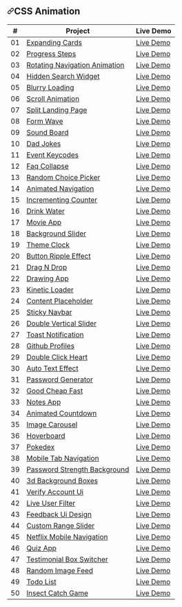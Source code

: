 <div data-target="readme-toc.content" class="Box-body px-5 pb-5">
            <article class="markdown-body entry-content container-lg" itemprop="text"><h1 dir="auto"><a id="user-content-50-projects-in-50-days---htmlcss-and-javascript" class="anchor" aria-hidden="true" href="#50-projects-in-50-days---htmlcss-and-javascript"><svg class="octicon octicon-link" viewBox="0 0 16 16" version="1.1" width="16" height="16" aria-hidden="true"><path fill-rule="evenodd" d="M7.775 3.275a.75.75 0 001.06 1.06l1.25-1.25a2 2 0 112.83 2.83l-2.5 2.5a2 2 0 01-2.83 0 .75.75 0 00-1.06 1.06 3.5 3.5 0 004.95 0l2.5-2.5a3.5 3.5 0 00-4.95-4.95l-1.25 1.25zm-4.69 9.64a2 2 0 010-2.83l2.5-2.5a2 2 0 012.83 0 .75.75 0 001.06-1.06 3.5 3.5 0 00-4.95 0l-2.5 2.5a3.5 3.5 0 004.95 4.95l1.25-1.25a.75.75 0 00-1.06-1.06l-1.25 1.25a2 2 0 01-2.83 0z"></path></svg></a>CSS Animation</h1>
<table>
<thead>
<tr>
<th align="center">#</th>
<th>Project</th>
<th>Live Demo</th>
</tr>
</thead>
<tbody>
<tr>
<td align="center">01</td>
<td><a href="https://github.com/bradtraversy/50projects50days/tree/master/expanding-cards">Expanding Cards</a></td>
<td><a href="https://50projects50days.com/projects/expanding-cards/" rel="nofollow">Live Demo</a></td>
</tr>
<tr>
<td align="center">02</td>
<td><a href="https://github.com/bradtraversy/50projects50days/tree/master/progress-steps">Progress Steps</a></td>
<td><a href="https://50projects50days.com/projects/progress-steps/" rel="nofollow">Live Demo</a></td>
</tr>
<tr>
<td align="center">03</td>
<td><a href="https://github.com/bradtraversy/50projects50days/tree/master/rotating-nav-animation">Rotating Navigation Animation</a></td>
<td><a href="https://50projects50days.com/projects/rotating-navigation-animation/" rel="nofollow">Live Demo</a></td>
</tr>
<tr>
<td align="center">04</td>
<td><a href="https://github.com/bradtraversy/50projects50days/tree/master/hidden-search">Hidden Search Widget</a></td>
<td><a href="https://50projects50days.com/projects/hidden-search-widget/" rel="nofollow">Live Demo</a></td>
</tr>
<tr>
<td align="center">05</td>
<td><a href="https://github.com/bradtraversy/50projects50days/tree/master/blurry-loading">Blurry Loading</a></td>
<td><a href="https://50projects50days.com/projects/blurry-loading/" rel="nofollow">Live Demo</a></td>
</tr>
<tr>
<td align="center">06</td>
<td><a href="https://github.com/bradtraversy/50projects50days/tree/master/scroll-animation">Scroll Animation</a></td>
<td><a href="https://50projects50days.com/projects/scroll-animation/" rel="nofollow">Live Demo</a></td>
</tr>
<tr>
<td align="center">07</td>
<td><a href="https://github.com/bradtraversy/50projects50days/tree/master/split-landing-page">Split Landing Page</a></td>
<td><a href="https://50projects50days.com/projects/split-landing-page/" rel="nofollow">Live Demo</a></td>
</tr>
<tr>
<td align="center">08</td>
<td><a href="https://github.com/bradtraversy/50projects50days/tree/master/form-input-wave">Form Wave</a></td>
<td><a href="https://50projects50days.com/projects/form-wave/" rel="nofollow">Live Demo</a></td>
</tr>
<tr>
<td align="center">09</td>
<td><a href="https://github.com/bradtraversy/50projects50days/tree/master/sound-board">Sound Board</a></td>
<td><a href="https://50projects50days.com/projects/sound-board/" rel="nofollow">Live Demo</a></td>
</tr>
<tr>
<td align="center">10</td>
<td><a href="https://github.com/bradtraversy/50projects50days/tree/master/dad-jokes">Dad Jokes</a></td>
<td><a href="https://50projects50days.com/projects/dad-jokes/" rel="nofollow">Live Demo</a></td>
</tr>
<tr>
<td align="center">11</td>
<td><a href="https://github.com/bradtraversy/50projects50days/tree/master/event-keycodes">Event Keycodes</a></td>
<td><a href="https://50projects50days.com/projects/event-keycodes/" rel="nofollow">Live Demo</a></td>
</tr>
<tr>
<td align="center">12</td>
<td><a href="https://github.com/bradtraversy/50projects50days/tree/master/faq-collapse">Faq Collapse</a></td>
<td><a href="https://50projects50days.com/projects/faq-collapse/" rel="nofollow">Live Demo</a></td>
</tr>
<tr>
<td align="center">13</td>
<td><a href="https://github.com/bradtraversy/50projects50days/tree/master/random-choice-picker">Random Choice Picker</a></td>
<td><a href="https://50projects50days.com/projects/random-choice-picker/" rel="nofollow">Live Demo</a></td>
</tr>
<tr>
<td align="center">14</td>
<td><a href="https://github.com/bradtraversy/50projects50days/tree/master/animated-navigation">Animated Navigation</a></td>
<td><a href="https://50projects50days.com/projects/animated-navigation/" rel="nofollow">Live Demo</a></td>
</tr>
<tr>
<td align="center">15</td>
<td><a href="https://github.com/bradtraversy/50projects50days/tree/master/incrementing-counter">Incrementing Counter</a></td>
<td><a href="https://50projects50days.com/projects/incrementing-counter/" rel="nofollow">Live Demo</a></td>
</tr>
<tr>
<td align="center">16</td>
<td><a href="https://github.com/bradtraversy/50projects50days/tree/master/drink-water">Drink Water</a></td>
<td><a href="https://50projects50days.com/projects/drink-water/" rel="nofollow">Live Demo</a></td>
</tr>
<tr>
<td align="center">17</td>
<td><a href="https://github.com/bradtraversy/50projects50days/tree/master/movie-app">Movie App</a></td>
<td><a href="https://50projects50days.com/projects/movie-app/" rel="nofollow">Live Demo</a></td>
</tr>
<tr>
<td align="center">18</td>
<td><a href="https://github.com/bradtraversy/50projects50days/tree/master/background-slider">Background Slider</a></td>
<td><a href="https://50projects50days.com/projects/background-slider/" rel="nofollow">Live Demo</a></td>
</tr>
<tr>
<td align="center">19</td>
<td><a href="https://github.com/bradtraversy/50projects50days/tree/master/theme-clock">Theme Clock</a></td>
<td><a href="https://50projects50days.com/projects/theme-clock/" rel="nofollow">Live Demo</a></td>
</tr>
<tr>
<td align="center">20</td>
<td><a href="https://github.com/bradtraversy/50projects50days/tree/master/button-ripple-effect">Button Ripple Effect</a></td>
<td><a href="https://50projects50days.com/projects/button-ripple-effect/" rel="nofollow">Live Demo</a></td>
</tr>
<tr>
<td align="center">21</td>
<td><a href="https://github.com/bradtraversy/50projects50days/tree/master/drag-n-drop">Drag N Drop</a></td>
<td><a href="https://50projects50days.com/projects/drag-n-drop/" rel="nofollow">Live Demo</a></td>
</tr>
<tr>
<td align="center">22</td>
<td><a href="https://github.com/bradtraversy/50projects50days/tree/master/drawing-app">Drawing App</a></td>
<td><a href="https://50projects50days.com/projects/drawing-app/" rel="nofollow">Live Demo</a></td>
</tr>
<tr>
<td align="center">23</td>
<td><a href="https://github.com/bradtraversy/50projects50days/tree/master/kinetic-loader">Kinetic Loader</a></td>
<td><a href="https://50projects50days.com/projects/kinetic-loader/" rel="nofollow">Live Demo</a></td>
</tr>
<tr>
<td align="center">24</td>
<td><a href="https://github.com/bradtraversy/50projects50days/tree/master/content-placeholder">Content Placeholder</a></td>
<td><a href="https://50projects50days.com/projects/content-placeholder/" rel="nofollow">Live Demo</a></td>
</tr>
<tr>
<td align="center">25</td>
<td><a href="https://github.com/bradtraversy/50projects50days/tree/master/sticky-navigation">Sticky Navbar</a></td>
<td><a href="https://50projects50days.com/projects/sticky-navbar/" rel="nofollow">Live Demo</a></td>
</tr>
<tr>
<td align="center">26</td>
<td><a href="https://github.com/bradtraversy/50projects50days/tree/master/double-vertical-slider">Double Vertical Slider</a></td>
<td><a href="https://50projects50days.com/projects/double-vertical-slider/" rel="nofollow">Live Demo</a></td>
</tr>
<tr>
<td align="center">27</td>
<td><a href="https://github.com/bradtraversy/50projects50days/tree/master/toast-notification">Toast Notification</a></td>
<td><a href="https://50projects50days.com/projects/toast-notification/" rel="nofollow">Live Demo</a></td>
</tr>
<tr>
<td align="center">28</td>
<td><a href="https://github.com/bradtraversy/50projects50days/tree/master/github-profiles">Github Profiles</a></td>
<td><a href="https://50projects50days.com/projects/github-profiles/" rel="nofollow">Live Demo</a></td>
</tr>
<tr>
<td align="center">29</td>
<td><a href="https://github.com/bradtraversy/50projects50days/tree/master/double-click-heart">Double Click Heart</a></td>
<td><a href="https://50projects50days.com/projects/double-click-heart/" rel="nofollow">Live Demo</a></td>
</tr>
<tr>
<td align="center">30</td>
<td><a href="https://github.com/bradtraversy/50projects50days/tree/master/auto-text-effect">Auto Text Effect</a></td>
<td><a href="https://50projects50days.com/projects/auto-text-effect/" rel="nofollow">Live Demo</a></td>
</tr>
<tr>
<td align="center">31</td>
<td><a href="https://github.com/bradtraversy/50projects50days/tree/master/password-generator">Password Generator</a></td>
<td><a href="https://50projects50days.com/projects/password-generator/" rel="nofollow">Live Demo</a></td>
</tr>
<tr>
<td align="center">32</td>
<td><a href="https://github.com/bradtraversy/50projects50days/tree/master/good-cheap-fast">Good Cheap Fast</a></td>
<td><a href="https://50projects50days.com/projects/good-cheap-fast/" rel="nofollow">Live Demo</a></td>
</tr>
<tr>
<td align="center">33</td>
<td><a href="https://github.com/bradtraversy/50projects50days/tree/master/notes-app">Notes App</a></td>
<td><a href="https://50projects50days.com/projects/notes-app/" rel="nofollow">Live Demo</a></td>
</tr>
<tr>
<td align="center">34</td>
<td><a href="https://github.com/bradtraversy/50projects50days/tree/master/animated-countdown">Animated Countdown</a></td>
<td><a href="https://50projects50days.com/projects/animated-countdown/" rel="nofollow">Live Demo</a></td>
</tr>
<tr>
<td align="center">35</td>
<td><a href="https://github.com/bradtraversy/50projects50days/tree/master/image-carousel">Image Carousel</a></td>
<td><a href="https://50projects50days.com/projects/image-carousel/" rel="nofollow">Live Demo</a></td>
</tr>
<tr>
<td align="center">36</td>
<td><a href="https://github.com/bradtraversy/50projects50days/tree/master/hoverboard">Hoverboard</a></td>
<td><a href="https://50projects50days.com/projects/hoverboard/" rel="nofollow">Live Demo</a></td>
</tr>
<tr>
<td align="center">37</td>
<td><a href="https://github.com/bradtraversy/50projects50days/tree/master/pokedex">Pokedex</a></td>
<td><a href="https://50projects50days.com/projects/pokedex/" rel="nofollow">Live Demo</a></td>
</tr>
<tr>
<td align="center">38</td>
<td><a href="https://github.com/bradtraversy/50projects50days/tree/master/mobile-tab-navigation">Mobile Tab Navigation</a></td>
<td><a href="https://50projects50days.com/projects/mobile-tab-navigation/" rel="nofollow">Live Demo</a></td>
</tr>
<tr>
<td align="center">39</td>
<td><a href="https://github.com/bradtraversy/50projects50days/tree/master/password-strength-background">Password Strength Background</a></td>
<td><a href="https://50projects50days.com/projects/password-strength-background/" rel="nofollow">Live Demo</a></td>
</tr>
<tr>
<td align="center">40</td>
<td><a href="https://github.com/bradtraversy/50projects50days/tree/master/3d-boxes-background">3d Background Boxes</a></td>
<td><a href="https://50projects50days.com/projects/3d-background-boxes/" rel="nofollow">Live Demo</a></td>
</tr>
<tr>
<td align="center">41</td>
<td><a href="https://github.com/bradtraversy/50projects50days/tree/master/verify-account-ui">Verify Account Ui</a></td>
<td><a href="https://50projects50days.com/projects/verify-account-ui/" rel="nofollow">Live Demo</a></td>
</tr>
<tr>
<td align="center">42</td>
<td><a href="https://github.com/bradtraversy/50projects50days/tree/master/live-user-filter">Live User Filter</a></td>
<td><a href="https://50projects50days.com/projects/live-user-filter/" rel="nofollow">Live Demo</a></td>
</tr>
<tr>
<td align="center">43</td>
<td><a href="https://github.com/bradtraversy/50projects50days/tree/master/feedback-ui-design">Feedback Ui Design</a></td>
<td><a href="https://50projects50days.com/projects/feedback-ui-design/" rel="nofollow">Live Demo</a></td>
</tr>
<tr>
<td align="center">44</td>
<td><a href="https://github.com/bradtraversy/50projects50days/tree/master/custom-range-slider">Custom Range Slider</a></td>
<td><a href="https://50projects50days.com/projects/custom-range-slider/" rel="nofollow">Live Demo</a></td>
</tr>
<tr>
<td align="center">45</td>
<td><a href="https://github.com/bradtraversy/50projects50days/tree/master/netflix-mobile-navigation">Netflix Mobile Navigation</a></td>
<td><a href="https://50projects50days.com/projects/netflix-mobile-navigation/" rel="nofollow">Live Demo</a></td>
</tr>
<tr>
<td align="center">46</td>
<td><a href="https://github.com/bradtraversy/50projects50days/tree/master/quiz-app">Quiz App</a></td>
<td><a href="https://50projects50days.com/projects/quiz-app/" rel="nofollow">Live Demo</a></td>
</tr>
<tr>
<td align="center">47</td>
<td><a href="https://github.com/bradtraversy/50projects50days/tree/master/testimonial-box-switcher">Testimonial Box Switcher</a></td>
<td><a href="https://50projects50days.com/projects/testimonial-box-switcher/" rel="nofollow">Live Demo</a></td>
</tr>
<tr>
<td align="center">48</td>
<td><a href="https://github.com/bradtraversy/50projects50days/tree/master/random-image-generator">Random Image Feed</a></td>
<td><a href="https://50projects50days.com/projects/random-image-feed/" rel="nofollow">Live Demo</a></td>
</tr>
<tr>
<td align="center">49</td>
<td><a href="https://github.com/bradtraversy/50projects50days/tree/master/todo-list">Todo List</a></td>
<td><a href="https://50projects50days.com/projects/todo-list/" rel="nofollow">Live Demo</a></td>
</tr>
<tr>
<td align="center">50</td>
<td><a href="https://github.com/bradtraversy/50projects50days/tree/master/insect-catch-game">Insect Catch Game</a></td>
<td><a href="https://50projects50days.com/projects/insect-catch-game/" rel="nofollow">Live Demo</a></td>
</tr>
</tbody>
</table>
</article>
          </div>
